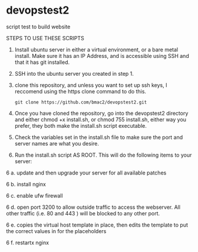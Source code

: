 # devopstest2
script test to build website

STEPS TO USE THESE SCRIPTS

1.  Install ubuntu server in either a virtual environment, or a bare metal install.  Make sure it has an IP Address, and is accessible using SSH and that it has git installed.

2.  SSH into the ubuntu server you created in step 1.

3.  clone this repository, and unless you want to set up ssh keys, I reccomend using the https clone command to do this.

        git clone https://github.com/bmac2/devopstest2.git

4.  Once you have cloned the repository, go into the devopstest2 directory and either chmod +x install.sh, or chmod 755 install.sh, either way you prefer, they both make the install.sh script executable.

5.  Check the variables set in the install.sh file to make sure the port and server names are what you desire.

6.  Run the install.sh script AS ROOT.  This will do the following items to your server:

6 a.  update and then upgrade your server for all available patches

6 b.  install nginx
  
6 c. enable ufw firewall
  
6 d.  open port 3200 to allow outside traffic to access the webserver. All other traffic (i.e. 80 and 443 ) will be blocked to any other port.
  
6 e.   copies the virtual host template in place, then edits the template to put the correct values in for the placeholders
  
6 f.  restartx nginx
  
  

